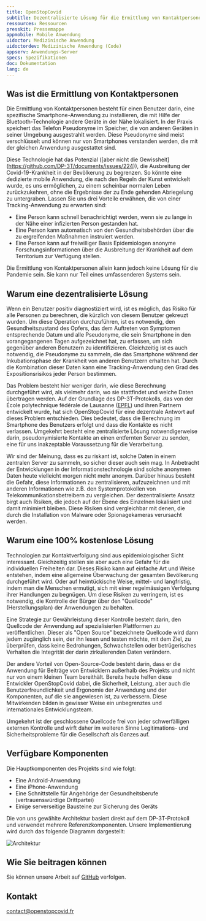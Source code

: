 ```yaml
---
title: OpenStopCovid
subtitle: Dezentralisierte Lösung für die Ermittlung von Kontaktpersonen<br>100% frei und zivilgesellschaftlich
ressources: Ressourcen
presskit: Pressemappe
appmobile: Mobile Anwendung
uidoctor: Medizinische Anwendung
uidoctordev: Medizinische Anwendung (Code)
appserv: Anwendungs-Server
specs: Spezifikationen
doc: Dokumentation
lang: de
---
```


## Was ist die Ermittlung von Kontaktpersonen ##

Die Ermittlung von Kontaktpersonen besteht für einen Benutzer darin, eine spezifische Smartphone-Anwendung zu installieren, die mit Hilfe der Bluetooth-Technologie andere Geräte in der Nähe lokalisiert. In der Praxis speichert das Telefon Pseudonyme im Speicher, die von anderen Geräten in seiner Umgebung ausgestrahlt werden. Diese Pseudonyme sind meist verschlüsselt und können nur von Smartphones verstanden werden, die mit der gleichen Anwendung ausgestattet sind.

Diese Technologie hat das Potenzial ([aber nicht die Gewissheit] (https://github.com/DP-3T/documents/issues/224)), die Ausbreitung der Covid-19-Krankheit in der Bevölkerung zu begrenzen. So könnte eine dedizierte mobile Anwendung, die nach den Regeln der Kunst entwickelt wurde, es uns ermöglichen, zu einem scheinbar normalen Leben zurückzukehren, ohne die Ergebnisse der zu Ende gehenden Abriegelung zu untergraben. Lassen Sie uns drei Vorteile erwähnen, die von einer Tracking-Anwendung zu erwarten sind:
* Eine Person kann schnell benachrichtigt werden, wenn sie zu lange in der Nähe einer infizierten Person gestanden hat.
* Eine Person kann automatisch von den Gesundheitsbehörden über die zu ergreifenden Maßnahmen instruiert werden.
* Eine Person kann auf freiwilliger Basis Epidemiologen anonyme Forschungsinformationen über die Ausbreitung der Krankheit auf dem Territorium zur Verfügung stellen.

Die Ermittlung von Kontaktpersonen allein kann jedoch keine Lösung für die Pandemie sein. Sie kann nur Teil eines umfassenderen Systems sein.

## Warum eine dezentralisierte Lösung

Wenn ein Benutzer positiv diagnostiziert wird, ist es möglich, das Risiko für alle Personen zu berechnen, die kürzlich von diesem Benutzer gekreuzt wurden. Um diese Operation durchzuführen, ist es notwendig, den Gesundheitszustand des Opfers, das dem Auftreten von Symptomen entsprechende Datum und alle Pseudonyme, die sein Smartphone in den vorangegangenen Tagen aufgezeichnet hat, zu erfassen, um sich gegenüber anderen Benutzern zu identifizieren. Gleichzeitig ist es auch notwendig, die Pseudonyme zu sammeln, die das Smartphone während der Inkubationsphase der Krankheit von anderen Benutzern erhalten hat. Durch die Kombination dieser Daten kann eine Tracking-Anwendung den Grad des Expositionsrisikos jeder Person bestimmen.

Das Problem besteht hier weniger darin, wie diese Berechnung durchgeführt wird, als vielmehr darin, wo sie stattfindet und welche Daten übertragen werden. Auf der Grundlage des DP-3T-Protokolls, das von der École polytechnique fédérale de Lausanne ([EPFL](https://www.epfl.ch/en/)) und ihren Partnern entwickelt wurde, hat sich OpenStopCovid für eine dezentrale Antwort auf dieses Problem entschieden. Dies bedeutet, dass die Berechnung im Smartphone des Benutzers erfolgt und dass die Kontakte es nicht verlassen. Umgekehrt besteht eine zentralisierte Lösung notwendigerweise darin, pseudonymisierte Kontakte an einen entfernten Server zu senden, eine für uns inakzeptable Voraussetzung für die Verarbeitung.

Wir sind der Meinung, dass es zu riskant ist, solche Daten in einem zentralen Server zu sammeln, so sicher dieser auch sein mag. In Anbetracht der Entwicklungen in der Informationstechnologie sind solche anonymen Daten heute vielleicht morgen nicht mehr anonym. Darüber hinaus besteht die Gefahr, diese Informationen zu zentralisieren, aufzuzeichnen und mit anderen Informationen wie z.B. den Systemprotokollen von Telekommunikationsbetreibern zu vergleichen. Der dezentralisierte Ansatz birgt auch Risiken, die jedoch auf der Ebene des Einzelnen lokalisiert und damit minimiert bleiben. Diese Risiken sind vergleichbar mit denen, die durch die Installation von Malware oder Spionagekameras verursacht werden.

## Warum eine 100% kostenlose Lösung

Technologien zur Kontaktverfolgung sind aus epidemiologischer Sicht interessant. Gleichzeitig stellen sie aber auch eine Gefahr für die individuellen Freiheiten dar. Dieses Risiko kann auf einfache Art und Weise entstehen, indem eine allgemeine Überwachung der gesamten Bevölkerung durchgeführt wird. Oder auf heimtückische Weise, mittel- und langfristig, indem man die Menschen ermutigt, sich mit einer regelmässigen Verfolgung ihrer Handlungen zu begnügen. Um diese Risiken zu verringern, ist es notwendig, die Kontrolle der Bürger über den "Quellcode" (Herstellungsplan) der Anwendungen zu behalten.

Eine Strategie zur Gewährleistung dieser Kontrolle besteht darin, den Quellcode der Anwendung auf spezialisierten Plattformen zu veröffentlichen. Dieser als "Open Source" bezeichnete Quellcode wird dann jedem zugänglich sein, der ihn lesen und testen möchte, mit dem Ziel, zu überprüfen, dass keine Bedrohungen, Schwachstellen oder betrügerisches Verhalten die Integrität der darin zirkulierenden Daten verändern.

Der andere Vorteil von Open-Source-Code besteht darin, dass er die Anwendung für Beiträge von Entwicklern außerhalb des Projekts und nicht nur von einem kleinen Team bereithält. Bereits heute helfen diese Entwickler OpenStopCovid dabei, die Sicherheit, Leistung, aber auch die Benutzerfreundlichkeit und Ergonomie der Anwendung und der Komponenten, auf die sie angewiesen ist, zu verbessern. Diese Mitwirkenden bilden in gewisser Weise ein unbegrenztes und internationales Entwicklungsteam.

Umgekehrt ist der geschlossene Quellcode frei von jeder schwerfälligen externen Kontrolle und wirft daher im weiteren Sinne Legitimations- und Sicherheitsprobleme für die Gesellschaft als Ganzes auf.

## Verfügbare Komponenten

Die Hauptkomponenten des Projekts sind wie folgt:

* Eine Android-Anwendung
* Eine iPhone-Anwendung
* Eine Schnittstelle für Angehörige der Gesundheitsberufe (vertrauenswürdige Drittpartei)
* Einige serverseitige Bausteine zur Sicherung des Geräts

Die von uns gewählte Architektur basiert direkt auf dem DP-3T-Protokoll und verwendet mehrere Referenzkomponenten. Unsere Implementierung wird durch das folgende Diagramm dargestellt:

![Architektur]({{site.url}}/img/architecture.png)

## Wie Sie beitragen können

Sie können unsere Arbeit auf [GitHub](https://github.com/OpenStopCovid) verfolgen.

## Kontakt

contact@openstopcovid.fr
